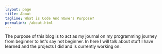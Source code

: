```yaml
---
layout: page
title: About
tagline: What is Code And Wave's Purpose?
permalink: /about.html
---
```


The purpose of this blog is to act as my journal on my programming journey from beginner to let's say not beginner. In here I will talk about stuff I have learned and the projects I did and is currently working on.


